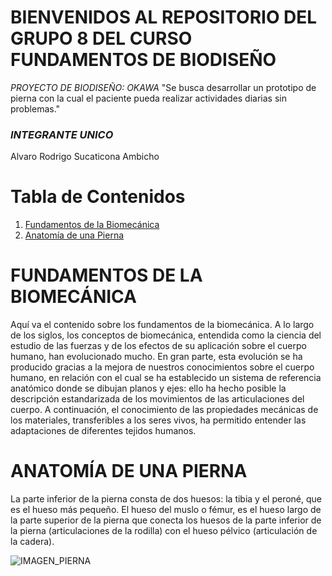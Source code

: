 # **BIENVENIDOS AL REPOSITORIO DEL GRUPO 8  DEL CURSO FUNDAMENTOS DE BIODISEÑO**
*PROYECTO DE BIODISEÑO: OKAWA*
"Se busca desarrollar un prototipo de pierna con la cual el paciente pueda realizar actividades diarias sin problemas."
### *INTEGRANTE UNICO*


Alvaro Rodrigo Sucaticona Ambicho

# Tabla de Contenidos
1. [Fundamentos de la Biomecánica](#fundamentos-de-la-biomecanica)
2. [Anatomía de una Pierna](#anatomia-de-una-pierna)

# FUNDAMENTOS DE LA BIOMECÁNICA
Aquí va el contenido sobre los fundamentos de la biomecánica.
A lo largo de los siglos, los conceptos de biomecánica, entendida como la ciencia del estudio de las fuerzas y de los efectos de su aplicación sobre el cuerpo humano, han evolucionado mucho. En gran parte, esta evolución se ha producido gracias a la mejora de nuestros conocimientos sobre el cuerpo humano, en relación con el cual se ha establecido un sistema de referencia anatómico donde se dibujan planos y ejes: ello ha hecho posible la descripción estandarizada de los movimientos de las articulaciones del cuerpo. A continuación, el conocimiento de las propiedades mecánicas de los materiales, transferibles a los seres vivos, ha permitido entender las adaptaciones de diferentes tejidos humanos.

# ANATOMÍA DE UNA PIERNA
La parte inferior de la pierna consta de dos huesos: la tibia y el peroné, que es el hueso más pequeño. El hueso del muslo o fémur, es el hueso largo de la parte superior de la pierna que conecta los huesos de la parte inferior de la pierna (articulaciones de la rodilla) con el hueso pélvico (articulación de la cadera).





![IMAGEN_PIERNA](https://medlineplus.gov/spanish/ency/images/ency/fullsize/8844.jpg)


